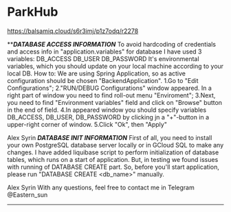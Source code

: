 # ParkHub
https://balsamiq.cloud/s6r3imj/p1z7odq/r2278

*************************DATABASE ACCESS INFORMATION***********************
To avoid hardcoding of credentials and access info in "application.variables" for database I have used 3 variables:
DB_ACCESS
DB_USER
DB_PASSWORD
It's environmental variables, which you should update on your local machine according to your local DB.
How to:
We are using Spring Application, so as active configuration should be chosen "BackendApplication".
1.Go to "Edit Configurations";
2."RUN/DEBUG Configurations" window appeared. In a right part of window you need to find roll-out menu "Enviroment";
3.Next, you need to find "Environment variables" field and click on "Browse" button in the end of field.
4.In appeared window you should specify variables DB_ACCESS, DB_USER, DB_PASSWORD by clicking jn a "+"-button 
    in a upper-right corner of window.
5.Click "Ok", then "Apply"

Alex Syrin
*************************DATABASE INIT INFORMATION*************************
First of all, you need to install your own PostgreSQL database server locally or in GCloud SQL to make any changes.
I have added liquibase script to perform initialization of database tables, which runs on a start of application.
But, in testing we found issues with running of DATABASE CREATE part.
So, before you'll start application, please run "DATABASE CREATE <db_name>" manually.

Alex Syrin
With any questions, feel free to contact me in Telegram @Eastern_sun
****************************